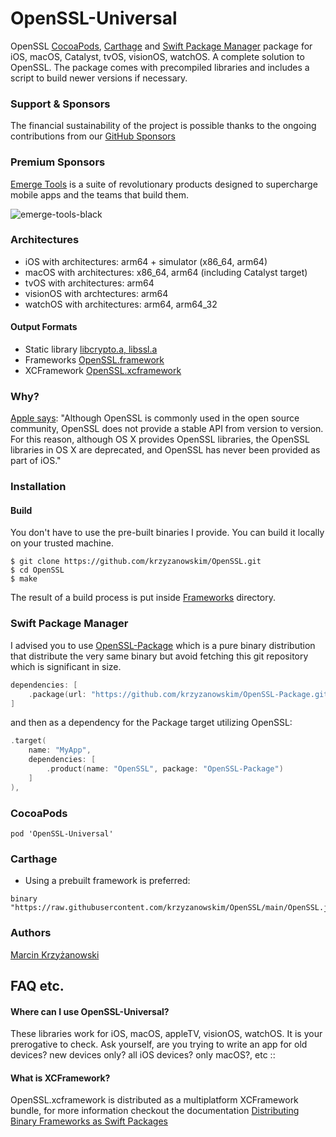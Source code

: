 # OpenSSL-Universal

OpenSSL [CocoaPods](https://cocoapods.org/), [Carthage](https://github.com/Carthage/Carthage) and [Swift Package Manager](https://swift.org/package-manager/) package for iOS, macOS, Catalyst, tvOS, visionOS, watchOS. A complete solution to OpenSSL. The package comes with precompiled libraries and includes a script to build newer versions if necessary.

### Support & Sponsors

The financial sustainability of the project is possible thanks to the ongoing contributions from our [GitHub Sponsors](https://github.com/sponsors/krzyzanowskim)

### Premium Sponsors

  [Emerge Tools](https://www.emergetools.com/) is a suite of revolutionary products designed to supercharge mobile apps and the teams that build them.

  ![emerge-tools-black](https://github.com/krzyzanowskim/OpenSSL/assets/758033/a21f5ac1-ef39-4b56-a8d2-575adeb7fe55)

### Architectures

- iOS with architectures: arm64 + simulator (x86_64, arm64)
- macOS with architectures: x86_64, arm64 (including Catalyst target)
- tvOS with architectures: arm64
- visionOS with archtectures: arm64
- watchOS with architectures: arm64, arm64_32

#### Output Formats

- Static library [libcrypto.a, libssl.a](iphoneos/lib/)
- Frameworks [OpenSSL.framework](Frameworks/)
- XCFramework [OpenSSL.xcframework](https://github.com/krzyzanowskim/OpenSSL/releases/latest/download/OpenSSL.xcframework.zip)

### Why?

[Apple says](https://developer.apple.com/library/mac/documentation/security/Conceptual/cryptoservices/GeneralPurposeCrypto/GeneralPurposeCrypto.html):
"Although OpenSSL is commonly used in the open source community, OpenSSL does not provide a stable API from version to version. For this reason, although OS X provides OpenSSL libraries, the OpenSSL libraries in OS X are deprecated, and OpenSSL has never been provided as part of iOS."

### Installation

#### Build

You don't have to use the pre-built binaries I provide.
You can build it locally on your trusted machine.

```
$ git clone https://github.com/krzyzanowskim/OpenSSL.git
$ cd OpenSSL
$ make
```

The result of a build process is put inside [Frameworks](Frameworks/) directory.

### Swift Package Manager

I advised you to use [OpenSSL-Package](https://github.com/krzyzanowskim/OpenSSL-Package) which is a pure binary distribution that distribute the very same binary but avoid fetching this git repository which is significant in size.

```swift
dependencies: [
    .package(url: "https://github.com/krzyzanowskim/OpenSSL-Package.git", from: "3.3.2000")
]
```

and then as a dependency for the Package target utilizing OpenSSL:

```swift
.target(
    name: "MyApp",
    dependencies: [
        .product(name: "OpenSSL", package: "OpenSSL-Package")
    ]
),
```

### CocoaPods

```
pod 'OpenSSL-Universal'
```

### Carthage

* Using a prebuilt framework is preferred:

```
binary "https://raw.githubusercontent.com/krzyzanowskim/OpenSSL/main/OpenSSL.json"
```

### Authors

[Marcin Krzyżanowski](https://x.com/krzyzanowskim)

## FAQ etc.
#### Where can I use OpenSSL-Universal?
These libraries work for iOS, macOS, appleTV, visionOS, watchOS. It is your prerogative to check. Ask yourself, are you trying to write an app for old devices? new devices only? all iOS devices? only macOS?, etc ::

#### What is XCFramework?

OpenSSL.xcframework is distributed as a multiplatform XCFramework bundle, for more information checkout the documentation [Distributing Binary Frameworks as Swift Packages](https://developer.apple.com/documentation/xcode/distributing-binary-frameworks-as-swift-packages)
